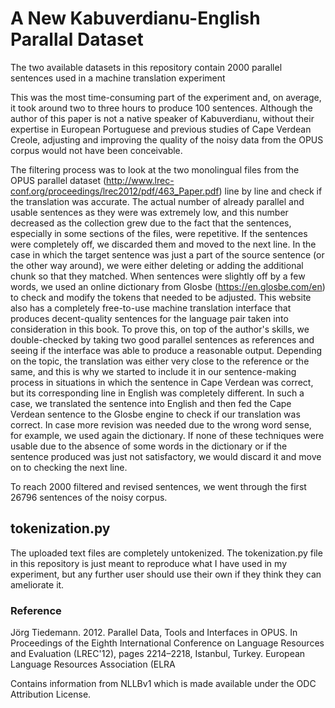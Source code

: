 # A New Kabuverdianu-English Parallal Dataset

The two available datasets in this repository contain 2000 parallel sentences used in a machine translation experiment

This was the most time-consuming part of the experiment and, on average, it took around two to three hours to produce 100 sentences. Although the author of this paper is not a native speaker of Kabuverdianu, without their expertise in European Portuguese and previous studies of Cape Verdean Creole, adjusting and improving the quality of the noisy data from the OPUS corpus would not have been conceivable.

The filtering process was to look at the two monolingual files from the OPUS parallel dataset (http://www.lrec-conf.org/proceedings/lrec2012/pdf/463_Paper.pdf) line by line and check if the translation was accurate. The actual number of already parallel and usable sentences as they were was extremely low, and this number decreased as the collection grew due to the fact that the sentences, especially in some sections of the files, were repetitive.
If the sentences were completely off, we discarded them and moved to the next line.
In the case in which the target sentence was just a part of the source sentence (or the other way around), we were either deleting or adding the additional chunk so that they matched.
When sentences were slightly off by a few words, we used an online dictionary from Glosbe (https://en.glosbe.com/en) to check and modify the tokens that needed to be adjusted. This website also has a completely free-to-use machine translation interface that produces decent-quality sentences for the language pair taken into consideration in this book. To prove this, on top of the author's skills, we double-checked by taking two good parallel sentences as references and seeing if the interface was able to produce a reasonable output. Depending on the topic, the translation was either very close to the reference or the same, and this is why we started to include it in our sentence-making process in situations in which the sentence in Cape Verdean was correct, but its corresponding line in English was completely different. In such a case, we translated the sentence into English and then fed the Cape Verdean sentence to the Glosbe engine to check if our translation was correct. In case more revision was needed due to the wrong word sense, for example, we used again the dictionary. If none of these techniques were usable due to the absence of some words in the dictionary or if the sentence produced was just not satisfactory, we would discard it and move on to checking the next line.

To reach 2000 filtered and revised sentences, we went through the first 26796 sentences of the noisy corpus.

## tokenization.py

The uploaded text files are completely untokenized. The tokenization.py file in this repository is just meant to reproduce what I have used in my experiment, but any further user should use their own if they think they can ameliorate it. 

### Reference

Jörg Tiedemann. 2012. Parallel Data, Tools and Interfaces in OPUS. In Proceedings of the Eighth International Conference on Language Resources and Evaluation (LREC'12), pages 2214–2218, Istanbul, Turkey. European Language Resources Association (ELRA




Contains information from NLLBv1 which is made available
under the ODC Attribution License.
